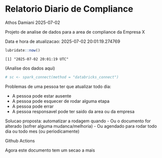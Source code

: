 # Relatorio Diario de Compliance
Athos Damiani
2025-07-02

Projeto de analise de dados para a area de compliance da Empresa X

Data e hora de atualizacao: 2025-07-02 20:01:19.274769

``` r
lubridate::now()
```

    [1] "2025-07-02 20:01:19 UTC"

(Analise dos dados aqui)

``` r
# sc <- spark_connect(method = "databricks_connect")
```

Problemas de uma pessoa ter que atualizar todo dia:

-   A pessoa pode estar ausente
-   A pessoa pode esquecer de rodar alguma etapa
-   A pessoa pode errar
-   A pessoa responsavel pode ter saido da area ou da empresa

Solucao proposta: automatizar a rodagem quando - Ou o documento for
alterado (sofrer alguma mudanca/melhoria) - Ou agendado para rodar todo
dia ou todo mes (ou periodicamente)

Github Actions

Agora este documento tem um secao a mais
